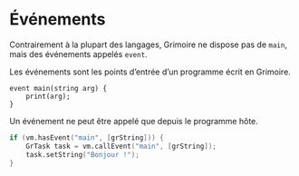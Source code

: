 # Événements

Contrairement à la plupart des langages, Grimoire ne dispose pas de `main`, mais des événements appelés `event`.

Les événements sont les points d’entrée d’un programme écrit en Grimoire.
```grimoire
event main(string arg) {
	print(arg);
}
```
Un événement ne peut être appelé que depuis le programme hôte.

```d
if (vm.hasEvent("main", [grString])) {
    GrTask task = vm.callEvent("main", [grString]);
	task.setString("Bonjour !");
}
```
